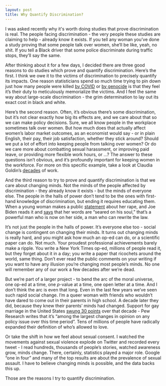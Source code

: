 ```yaml
---
layout: post
title: Why Quantify Discrimination?
---
```


I was asked recently why it's worth doing studies that prove discrimination is real. The people facing discrimination - the very people these studies are claiming to help - already know it exists. If you tell any woman you’ve done a study proving that some people talk over women, she’ll be like, yeah, no shit. If you tell a Black driver that some police discriminate during traffic stops, they’ll say the same.

After thinking about it for a few days, I decided there are three good reasons to do studies which prove and quantify discrimination. Here’s the first. I think we owe it to the victims of discrimination to precisely quantify its impacts. One reason statisticians spend so much time trying to pin down just how many people were killed [by COVID](https://jamanetwork.com/journals/jama/article-abstract/2771761) or [by genocide](https://chance.amstat.org/2018/02/statistics-of-genocide/) is that they feel it’s their duty to meticulously memorialize the victims. And I feel the same way about large-scale discrimination - the grim determination to lay out its exact cost in black and white.

Here’s the second reason. Often, it’s obvious there’s some discrimination, but it’s not clear exactly how big its effects are, and we care about that so we can make policy decisions. Sure, we all know people in the workplace sometimes talk over women. But how much does that actually affect women’s labor market outcomes, as an economist would say - or in plain English, their pay, their job satisfaction, whether they stick around? Should we put a lot of effort into keeping people from talking over women? Or do we care more about combatting sexual harassment, or improving paid leave, or providing more flexible work hours, or …? The answer to these questions isn’t obvious, and it’s profoundly important for keeping women in the workforce. For more on this specific example, take a look at Claudia Goldin’s [decades](https://www.aeaweb.org/articles?id=10.1257/aer.104.4.1091) of work. 

And the third reason to try to prove and quantify discrimination is that we care about changing minds. Not the minds of the people affected by discrimination - they already know it exists - but the minds of everyone else. The people in the halls of power don’t tend to be the ones with first-hand knowledge of discrimination, but ending it requires educating them. When a young woman makes a public [statement](https://www.buzzfeednews.com/article/katiejmbaker/heres-the-powerful-letter-the-stanford-victim-read-to-her-ra) about her rape, and Joe Biden reads it and [says](https://www.buzzfeednews.com/article/tomnamako/joe-biden-writes-an-open-letter-to-stanford-survivor) that her words are “seared on his soul,” that’s a powerful man who is now on her side, a man who can rewrite the law.

It’s not just the people in the halls of power. It’s everyone else too - social change is contingent on changing their minds. It turns out changing minds is really hard, and you might ask how much an op-ed can do, or a scientific paper can do. Not much. Your proudest professional achievements barely make a ripple. You write a New York Times op-ed, millions of people read it, but they forget about it in a day; you write a paper that ricochets around the world, same thing. Don’t ever read the public comments on your writing if you want to have any illusion you’re changing most people’s minds. No one will remember any of our work a few decades after we’re dead. 

But we’re part of a larger project - to bend the arc of the moral universe, one op-ed at a time, one *p*-value at a time, one open letter at a time. And I don’t think the arc is even that long. Even in the last few years we’ve seen such rapid social change. I’m a queer woman with friends who wouldn’t have dared to come out in their parents in high school. A decade later they did, because they knew their parents’ minds had changed. Support for gay marriage in the United States [swung 30 points](https://www.pewresearch.org/politics/2013/03/20/growing-support-for-gay-marriage-changed-minds-and-changing-demographics/) over that decade - Pew Research writes that it’s “among the largest changes in opinion on any policy issue over this time period”. Tens of millions of people have radically expanded their definition of who’s allowed to love.

Or take the shift in how we feel about sexual consent. I watched the movements against sexual violence explode on Twitter and recorded every tweet - I read hundreds, thousands of people’s stories, watched awareness grow, minds change. There, certainly, statistics played a major role. Google “one in four” and many of the top results are about the prevalence of sexual assault. I have to believe changing minds is possible, and the data backs this up.  

Those are the reasons I try to quantify discrimination. 



